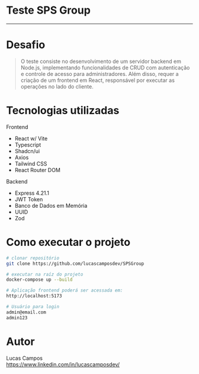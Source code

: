 # Teste SPS Group
<hr>

# Desafio

> O teste consiste no desenvolvimento de um servidor backend em Node.js, implementando funcionalidades de CRUD com autenticação e controle de acesso para administradores. Além disso, requer a criação de um frontend em React, responsável por executar as operações no lado do cliente.

# Tecnologias utilizadas

Frontend
- React w/ Vite
- Typescript
- Shadcn/ui
- Axios
- Tailwind CSS
- React Router DOM

Backend
- Express 4.21.1
- JWT Token
- Banco de Dados em Memória
- UUID
- Zod

# Como executar o projeto

```bash
# clonar repositório
git clone https://github.com/lucascamposdev/SPSGroup

# executar na raíz do projeto
docker-compose up --build

# Aplicação frontend poderá ser acessada em:
http://localhost:5173

# Usuário para login
admin@email.com
admin123
```

# Autor

Lucas Campos <br/>
https://www.linkedin.com/in/lucascamposdev/







